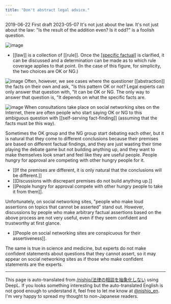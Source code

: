 ```yaml
---
title: "Don't abstract legal advice."
---
```


2019-06-22 First draft
2023-05-07 It's not just about the law. It's not just about the law: "Is the result of the addition even? Is it odd?" is a foolish question.

![image](https://gyazo.com/592cd195608988f6aa413086c0c9e734/thumb/1000)
- [[law]] is a collection of [[rule]].
Once the [[specific factual]](point) is clarified, it can be discussed and a determination can be made as to which rule coverage applies to that point.
(In the case of this figure, for simplicity, the two choices are OK or NG.)

![image](https://gyazo.com/3817102693e5f999a56a49affcb726c2/thumb/1000)
Often, however, we see cases where the questioner [[abstraction]] the facts on their own and ask, "Is this pattern OK or not?
Legal experts can only answer that question with, "It can be OK or NG. The only way to answer that question is, "It depends on what the specific facts are.

![image](https://gyazo.com/e384ceb47726e7c515587552ee5ac33c/thumb/1000)
When consultations take place on social networking sites on the Internet, there are often people who start saying OK or NG to this ambiguous question with [[self-serving fact-finding]] (assuming that the facts must be this way).

Sometimes the OK group and the NG group start debating each other, but it is natural that they come to different conclusions because their premises are based on different factual findings, and they are just wasting their time playing the debate game but not building anything up, and they want to make themselves look smart and feel like they are useful people. People hungry for approval are competing with other hungry people for it.
- [[If the premises are different, it is only natural that the conclusions will be different.]]
- [[Discussions with discrepant premises do not build anything up.]]
- [[People hungry for approval compete with other hungry people to take it from them]].

Unfortunately, on social networking sites, "people who make loud assertions on topics that cannot be asserted" stand out. However, discussions by people who make arbitrary factual assertions based on the above process are not very useful, even if they seem confident and trustworthy at first glance.
- [[People on social networking sites are conspicuous for their assertiveness]].

The same is true in science and medicine, but experts do not make confident statements about questions that they cannot assert, so it may appear on social networking sites as if those who make confident statements are the experts.

---
This page is auto-translated from [/nishio/法律の相談を抽象化しない](https://scrapbox.io/nishio/法律の相談を抽象化しない) using DeepL. If you looks something interesting but the auto-translated English is not good enough to understand it, feel free to let me know at [@nishio_en](https://twitter.com/nishio_en). I'm very happy to spread my thought to non-Japanese readers.